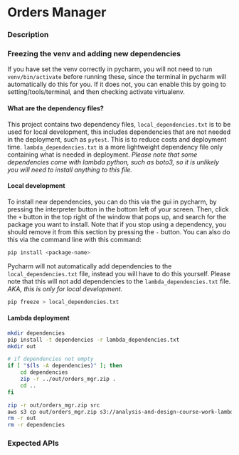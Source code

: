 # Orders Manager

### Description

### Freezing the venv and adding new dependencies
If you have set the venv correctly in pycharm, you will not need to run `venv/bin/activate` before running these, since
the terminal in pycharm will automatically do this for you. If it does not, you can enable this by going to 
setting/tools/terminal, and then checking activate virtualenv.
#### What are the dependency files?
This project contains two dependency files, `local_dependencies.txt` is to be used for local development, this includes 
dependencies that are not needed in the deployment, such as `pytest`. This is to reduce costs and deployment time.
`lambda_dependencies.txt` is a more lightweight dependency file only containing what is needed in deployment. _Please
note that some dependencies come with lambda python, such as boto3, so it is unlikely you will need to install anything
to this file._
#### Local development
To install new dependencies, you can do this via the gui in pycharm, by pressing the interpreter button in the bottom 
left of your screen. Then, click the `+` button in the top right of the window that pops up, and search for the package 
you want to install. Note that if you stop using a dependency, you should remove it from this section by pressing the 
`-` button. You can also do this via the command line with this command:
```bash
pip install <package-name>
```
Pycharm will not automatically add dependencies to the `local_dependencies.txt` file, instead you will have to do this
yourself. Please note that this will not add dependencies to the `lambda_dependencies.txt` file.
_AKA, this is only for local development._
```bash
pip freeze > local_dependencies.txt
```
#### Lambda deployment
```bash
mkdir dependencies
pip install -t dependencies -r lambda_dependencies.txt
mkdir out

# if dependencies not empty
if [ "$(ls -A dependencies)" ]; then
    cd dependencies
    zip -r ../out/orders_mgr.zip .
    cd ..
fi

zip -r out/orders_mgr.zip src
aws s3 cp out/orders_mgr.zip s3://analysis-and-design-course-work-lambda-buckets/orders_mgr.zip
rm -r out
rm -r dependencies
```

### Expected APIs
